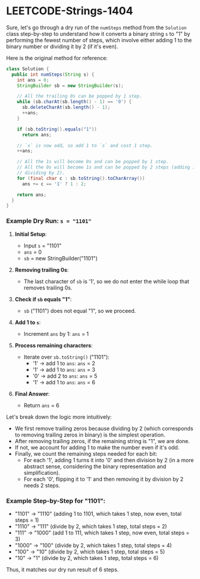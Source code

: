 # LEETCODE-Strings-1404
Sure, let's go through a dry run of the `numSteps` method from the `Solution` class step-by-step to understand how it converts a binary string `s` to "1" by performing the fewest number of steps, which involve either adding 1 to the binary number or dividing it by 2 (if it's even).

Here is the original method for reference:

```java
class Solution {
  public int numSteps(String s) {
    int ans = 0;
    StringBuilder sb = new StringBuilder(s);

    // All the trailing 0s can be popped by 1 step.
    while (sb.charAt(sb.length() - 1) == '0') {
      sb.deleteCharAt(sb.length() - 1);
      ++ans;
    }

    if (sb.toString().equals("1"))
      return ans;

    // `s` is now odd, so add 1 to `s` and cost 1 step.
    ++ans;

    // All the 1s will become 0s and can be popped by 1 step.
    // All the 0s will become 1s and can be popped by 2 steps (adding 1 then
    // dividing by 2).
    for (final char c : sb.toString().toCharArray())
      ans += c == '1' ? 1 : 2;

    return ans;
  }
}
```

### Example Dry Run: `s = "1101"`

1. **Initial Setup**:
   - Input `s` = "1101"
   - `ans` = 0
   - `sb` = new StringBuilder("1101")

2. **Removing trailing 0s**:
   - The last character of `sb` is '1', so we do not enter the while loop that removes trailing 0s.

3. **Check if `sb` equals "1"**:
   - `sb` ("1101") does not equal "1", so we proceed.

4. **Add 1 to `s`**:
   - Increment `ans` by 1: `ans` = 1

5. **Process remaining characters**:
   - Iterate over `sb.toString()` ("1101"):
     - '1' -> add 1 to `ans`: `ans` = 2
     - '1' -> add 1 to `ans`: `ans` = 3
     - '0' -> add 2 to `ans`: `ans` = 5
     - '1' -> add 1 to `ans`: `ans` = 6

6. **Final Answer**:
   - Return `ans` = 6

Let's break down the logic more intuitively:

- We first remove trailing zeros because dividing by 2 (which corresponds to removing trailing zeros in binary) is the simplest operation.
- After removing trailing zeros, if the remaining string is "1", we are done.
- If not, we account for adding 1 to make the number even if it's odd.
- Finally, we count the remaining steps needed for each bit:
  - For each '1', adding 1 turns it into '0' and then division by 2 (in a more abstract sense, considering the binary representation and simplification).
  - For each '0', flipping it to '1' and then removing it by division by 2 needs 2 steps.

### Example Step-by-Step for "1101":

- "1101" -> "1110" (adding 1 to 1101, which takes 1 step, now even, total steps = 1)
- "1110" -> "111" (divide by 2, which takes 1 step, total steps = 2)
- "111" -> "1000" (add 1 to 111, which takes 1 step, now even, total steps = 3)
- "1000" -> "100" (divide by 2, which takes 1 step, total steps = 4)
- "100" -> "10" (divide by 2, which takes 1 step, total steps = 5)
- "10" -> "1" (divide by 2, which takes 1 step, total steps = 6)

Thus, it matches our dry run result of 6 steps.

